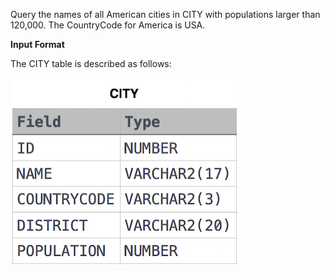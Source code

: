 Query the names of all American cities in CITY with populations larger than 120,000. The CountryCode for America is USA.

**Input Format**

The CITY table is described as follows: 

![City Table](city.jpg)
